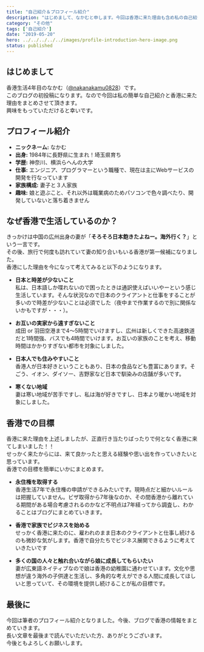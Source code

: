```yaml
---
title: "自己紹介＆プロフィール紹介"
description: "はじめまして、なかむと申します。今回は香港に来た理由も含め私の自己紹介したいと思います"
category: "その他"
tags: ['自己紹介']
date: "2019-05-20"
hero: ../../../../../images/profile-introduction-hero-image.png
status: published
---
```


## はじめまして

香港生活4年目のなかむ（[@nakanakamu0828](https://twitter.com/nakanakamu0828)）です。  
このブログの初投稿になります。なので今回は私の簡単な自己紹介と香港に来た理由をまとめさせて頂きます。  
興味をもっていただけると幸いです。


## プロフィール紹介
- **ニックネーム:** なかむ
- **出身:** 1984年に長野県に生まれ！埼玉県育ち
- **学歴:** 神奈川、横浜らへんの大学
- **仕事:** エンジニア、プログラマーという職種で、現在は主にWebサービスの開発を行なっています
- **家族構成:** 妻子と３人家族
- **趣味:** 娘と遊ぶこと、それ以外は職業病のためパソコンで色々調べたり、開発していないと落ち着きません


## なぜ香港で生活しているのか？
きっかけは中国の広州出身の妻が「**そろそろ日本飽きたよねー。海外行く？**」という一言です。  
その後、旅行で何度も訪れていて妻の知り合いもいる香港が第一候補になりました。  
香港にした理由を今になって考えてみると以下のようになります。  

- **日本と時差が少ないこと**  
  私は、日本語しか喋れないので困ったときは通訳使えばいいやーという感じ生活しています。そんな状況なので日本のクライアントと仕事をすることが多いので時差が少ないことは必須でした（夜中まで作業するので別に関係ないかもですが・・・）。
  
- **お互いの実家から遠すぎないこと**  
  成田 or 羽田空港まで4〜5時間でいけますし、広州は新しくできた高速鉄道だと1時間強、バスでも4時間でいけます。お互いの家族のことを考え、移動時間はかかりすぎない都市を対象にしました。

- **日本人でも住みやすいこと**  
  香港人が日本好きということもあり、日本の食品なども豊富にあります。そごう、イオン、ダイソー、吉野家など日本で馴染みの店舗が多いです。

- **寒くない地域**  
  妻は寒い地域が苦手ですし、私は海が好きですし、日本より暖かい地域を対象にしました。


## 香港での目標
香港に来た理由を上述しましたが、正直行き当たりばったりで何となく香港に来てしまいました！！  
せっかく来たからには、来て良かったと思える経験や思い出を作っていきたいと思っています。  
香港での目標を簡単にいかにまとめます。

- **永住権を取得する**  
  香港生活7年で永住権の申請ができるみたいです。現時点だと細かいルールは把握していません。ビザ取得から7年後なのか、その間香港から離れている期間がある場合考慮されるのかなど不明点は7年経ってから調査し、わかることはブログにまとめていきます。

- **香港で家族でビジネスを始める**  
  せっかく香港に来たのに、雇われのまま日本のクライアントと仕事し続けるのも微妙な気がします。香港で自分たちでビジネス展開できるように考えていきたいです

- **多くの国の人々と触れ合いながら娘に成長してもらいたい**  
  妻が広東語ネイティブなので娘は香港の幼稚園に通わせています。文化や思想が違う海外の子供達と生活し、多角的な考えができる人間に成長してほしいと思っていて、その環境を提供し続けることが私の目標です。


## 最後に
今回は筆者のプロフィール紹介となりました。今後、ブログで香港の情報をまとめていきます。  
長い文章を最後まで読んでいただいた方、ありがとうございます。  
今後ともよろしくお願いします。

